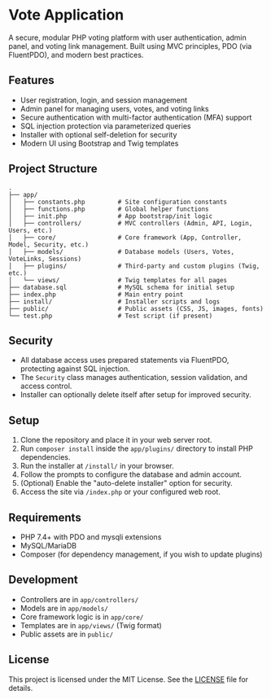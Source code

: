 # Vote Application

A secure, modular PHP voting platform with user authentication, admin panel, and voting link management. Built using MVC principles, PDO (via FluentPDO), and modern best practices.

## Features

- User registration, login, and session management
- Admin panel for managing users, votes, and voting links
- Secure authentication with multi-factor authentication (MFA) support
- SQL injection protection via parameterized queries
- Installer with optional self-deletion for security
- Modern UI using Bootstrap and Twig templates

## Project Structure

```
.
├── app/
│   ├── constants.php         # Site configuration constants
│   ├── functions.php         # Global helper functions
│   ├── init.php              # App bootstrap/init logic
│   ├── controllers/          # MVC controllers (Admin, API, Login, Users, etc.)
│   ├── core/                 # Core framework (App, Controller, Model, Security, etc.)
│   ├── models/               # Database models (Users, Votes, VoteLinks, Sessions)
│   ├── plugins/              # Third-party and custom plugins (Twig, etc.)
│   └── views/                # Twig templates for all pages
├── database.sql              # MySQL schema for initial setup
├── index.php                 # Main entry point
├── install/                  # Installer scripts and logs
├── public/                   # Public assets (CSS, JS, images, fonts)
└── test.php                  # Test script (if present)
```

## Security

- All database access uses prepared statements via FluentPDO, protecting against SQL injection.
- The `Security` class manages authentication, session validation, and access control.
- Installer can optionally delete itself after setup for improved security.

## Setup

1. Clone the repository and place it in your web server root.
2. Run `composer install` inside the `app/plugins/` directory to install PHP dependencies.
3. Run the installer at `/install/` in your browser.
4. Follow the prompts to configure the database and admin account.
5. (Optional) Enable the "auto-delete installer" option for security.
6. Access the site via `/index.php` or your configured web root.

## Requirements

- PHP 7.4+ with PDO and mysqli extensions
- MySQL/MariaDB
- Composer (for dependency management, if you wish to update plugins)

## Development

- Controllers are in `app/controllers/`
- Models are in `app/models/`
- Core framework logic is in `app/core/`
- Templates are in `app/views/` (Twig format)
- Public assets are in `public/`

## License

This project is licensed under the MIT License. See the [LICENSE](LICENSE) file for details.

